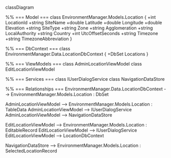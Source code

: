 classDiagram

%% === Model ===
class EnvironmentManager.Models.Location {
  +int LocationId
  +string SiteName
  +double Latitude
  +double Longitude
  +double Elevation
  +string SiteType
  +string Zone
  +string Agglomeration
  +string LocalAuthority
  +string Country
  +int UtcOffsetSeconds
  +string Timezone
  +string TimezoneAbbreviation
}

%% === DbContext ===
class EnvironmentManager.Data.LocationDbContext {
  +DbSet<Location> Locations
}

%% === ViewModels ===
class AdminLocationViewModel
class EditLocationViewModel

%% === Services ===
class IUserDialogService
class NavigationDataStore

%% === Relationships ===
EnvironmentManager.Data.LocationDbContext --> EnvironmentManager.Models.Location : DbSet

AdminLocationViewModel --> EnvironmentManager.Models.Location : TableData
AdminLocationViewModel --> IUserDialogService
AdminLocationViewModel --> NavigationDataStore

EditLocationViewModel --> EnvironmentManager.Models.Location : EditableRecord
EditLocationViewModel --> IUserDialogService
EditLocationViewModel --> LocationDbContext

NavigationDataStore --> EnvironmentManager.Models.Location : SelectedLocationRecord
